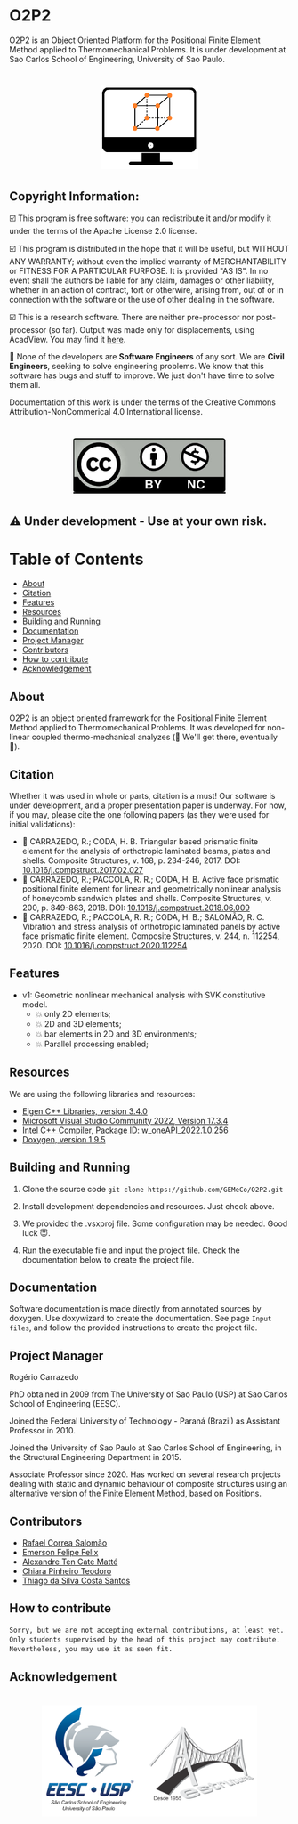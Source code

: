 # O2P2
O2P2 is an Object Oriented Platform for the Positional Finite Element Method applied to Thermomechanical Problems. It is under development at Sao Carlos School of Engineering, University of Sao Paulo.

<h1 align="center">
  <img alt="Banner" title="#Banner" height="150" src="./images/Icon.png" />
</h1>

## Copyright Information:
:ballot_box_with_check: This program is free software: you can redistribute it and/or modify it under the terms of the Apache License 2.0 license.

:ballot_box_with_check: This program is distributed in the hope that it will be useful, but WITHOUT ANY WARRANTY; without even the implied warranty of MERCHANTABILITY or FITNESS FOR A PARTICULAR PURPOSE.
It is provided "AS IS". In no event shall the authors be liable for any claim, damages or other liability, whether in an action of contract, tort or otherwire, arising from, out of or in connection with the software or the use of other dealing in the software.

:ballot_box_with_check: This is a research software. There are neither pre-processor nor post-processor (so far). Output was made only for displacements, using AcadView. You may find it [here](https://set.eesc.usp.br/?page_id=237).

:triangular_ruler: None of the developers are **Software Engineers** of any sort. We are **Civil Engineers**, seeking to solve engineering problems. We know that this software has bugs and stuff to improve. We just don't have time to solve them all.

Documentation of this work is under the terms of the Creative Commons Attribution-NonCommerical 4.0 International license.

<h1 align="center">
  <img alt="Banner" title="#Banner" height="100" src="./images/CC-BY-NC.jpg" />
</h1>

## :warning: Under development - Use at your own risk.

Table of Contents
=================
<!--ts-->
   * [About](#about)
   * [Citation](#citation)
   * [Features](#features)
   * [Resources](#resources)
   * [Building and Running](#how-to-run)
   * [Documentation](#documentation)
   * [Project Manager](#project)
   * [Contributors](#contributors)
   * [How to contribute](#how-to-contribute)
   * [Acknowledgement](#acknowledgement)
<!--te-->

About
-----
O2P2 is an object oriented framework for the Positional Finite Element Method applied to Thermomechanical Problems. It was developed for non-linear coupled thermo-mechanical analyzes (:construction: We'll get there, eventually :construction:).

Citation
--------
  Whether it was used in whole or parts, citation is a must! Our software is under development, and a proper presentation paper is underway.
  For now, if you may, please cite the one following papers (as they were used for initial validations):
  - :green_book: CARRAZEDO, R.; CODA, H. B. Triangular based prismatic finite element for the analysis of orthotropic laminated beams, plates and shells. Composite Structures, v. 168, p. 234-246, 2017.
  DOI: [10.1016/j.compstruct.2017.02.027](https://doi.org/10.1016/j.compstruct.2017.02.027)
  - :green_book: CARRAZEDO, R.; PACCOLA, R. R.; CODA, H. B. Active face prismatic positional finite element for linear and geometrically nonlinear analysis of honeycomb sandwich plates and shells. Composite Structures, v. 200, p. 849-863, 2018.
  DOI: [10.1016/j.compstruct.2018.06.009](https://doi.org/10.1016/j.compstruct.2018.06.009)
  - :green_book: CARRAZEDO, R.; PACCOLA, R. R.; CODA, H. B.; SALOMÃO, R. C. Vibration and stress analysis of orthotropic laminated panels by active face prismatic finite element. Composite Structures, v. 244, n. 112254, 2020.
  DOI: [10.1016/j.compstruct.2020.112254](https://doi.org/10.1016/j.compstruct.2020.112254)

Features
--------
- v1: Geometric nonlinear mechanical analysis with SVK constitutive model.
	- :boom: only 2D elements;
	- :boom: 2D and 3D elements;
	- :boom: bar elements in 2D and 3D environments;
	- :boom: Parallel processing enabled;

Resources
---------
We are using the following libraries and resources:

- [Eigen C++ Libraries, version 3.4.0](https://eigen.tuxfamily.org/)
- [Microsoft Visual Studio Community 2022, Version 17.3.4](https://visualstudio.microsoft.com/)
- [Intel C++ Compiler, Package ID: w_oneAPI_2022.1.0.256](https://software.intel.com/content/www/us/en/develop/tools/oneapi.html)
- [Doxygen, version 1.9.5](https://doxygen.nl/)

Building and Running
--------------------
1. Clone the source code
`git clone https://github.com/GEMeCo/O2P2.git`

2. Install development dependencies and resources. Just check above.

3. We provided the .vsxproj file. Some configuration may be needed. Good luck :innocent:.

4. Run the executable file and input the project file. Check the documentation below to create the project file.

Documentation
-------------
Software documentation is made directly from annotated sources by doxygen. Use doxywizard to create the documentation. See page `Input files`, and follow the provided instructions to create the project file.

Project Manager
---------------
Rogério Carrazedo

PhD obtained in 2009 from The University of Sao Paulo (USP) at Sao Carlos School of Engineering (EESC).

Joined the Federal University of Technology - Paraná (Brazil) as Assistant Professor in 2010.

Joined the University of Sao Paulo at Sao Carlos School of Engineering, in the Structural Engineering Department in 2015.

Associate Professor since 2020. Has worked on several research projects dealing with static and dynamic behaviour of composite structures using an alternative version of the Finite Element Method, based on Positions.

Contributors
------------
 - [Rafael Correa Salomão](http://lattes.cnpq.br/4408319800130401)
 - [Emerson Felipe Felix](http://lattes.cnpq.br/8352527462118419)
 - [Alexandre Ten Cate Matté](https://lattes.cnpq.br/8144116395864291)
 - [Chiara Pinheiro Teodoro](http://lattes.cnpq.br/6999948388655115)
 - [Thiago da Silva Costa Santos](http://lattes.cnpq.br/6048758348229035)


How to contribute
-----------------
```bash
Sorry, but we are not accepting external contributions, at least yet.
Only students supervised by the head of this project may contribute.
Nevertheless, you may use it as seen fit.
```

Acknowledgement
---------------
<h1 align="center">
  <img alt="Banner" title="#Banner" height="200" src="./images/logo_inst.png" />
</h1>


